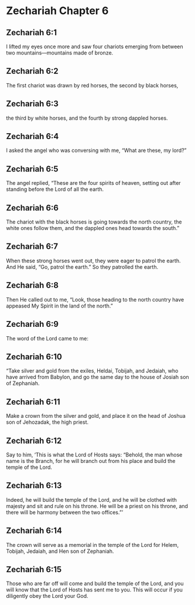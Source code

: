 # Zechariah Chapter 6

## Zechariah 6:1
I lifted my eyes once more and saw four chariots emerging from between two mountains—mountains made of bronze.

## Zechariah 6:2
The first chariot was drawn by red horses, the second by black horses,

## Zechariah 6:3
the third by white horses, and the fourth by strong dappled horses.

## Zechariah 6:4
I asked the angel who was conversing with me, “What are these, my lord?”

## Zechariah 6:5
The angel replied, “These are the four spirits of heaven, setting out after standing before the Lord of all the earth.

## Zechariah 6:6
The chariot with the black horses is going towards the north country, the white ones follow them, and the dappled ones head towards the south.”

## Zechariah 6:7
When these strong horses went out, they were eager to patrol the earth. And He said, “Go, patrol the earth.” So they patrolled the earth.

## Zechariah 6:8
Then He called out to me, “Look, those heading to the north country have appeased My Spirit in the land of the north.”

## Zechariah 6:9
The word of the Lord came to me:

## Zechariah 6:10
“Take silver and gold from the exiles, Heldai, Tobijah, and Jedaiah, who have arrived from Babylon, and go the same day to the house of Josiah son of Zephaniah.

## Zechariah 6:11
Make a crown from the silver and gold, and place it on the head of Joshua son of Jehozadak, the high priest.

## Zechariah 6:12
Say to him, ‘This is what the Lord of Hosts says: “Behold, the man whose name is the Branch, for he will branch out from his place and build the temple of the Lord.

## Zechariah 6:13
Indeed, he will build the temple of the Lord, and he will be clothed with majesty and sit and rule on his throne. He will be a priest on his throne, and there will be harmony between the two offices.”’

## Zechariah 6:14
The crown will serve as a memorial in the temple of the Lord for Helem, Tobijah, Jedaiah, and Hen son of Zephaniah.

## Zechariah 6:15
Those who are far off will come and build the temple of the Lord, and you will know that the Lord of Hosts has sent me to you. This will occur if you diligently obey the Lord your God.
